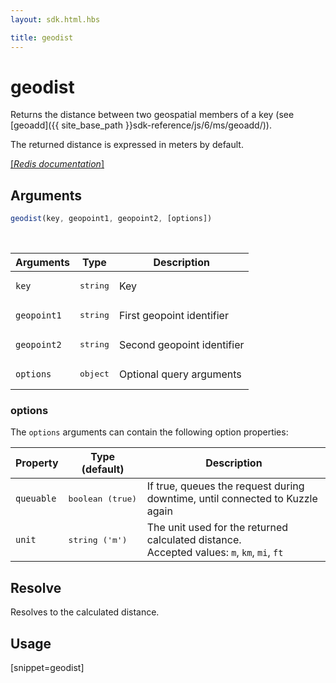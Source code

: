 ```yaml
---
layout: sdk.html.hbs

title: geodist
---
```


# geodist

Returns the distance between two geospatial members of a key (see [geoadd]({{ site_base_path }}sdk-reference/js/6/ms/geoadd/)).

The returned distance is expressed in meters by default.

[[_Redis documentation_]](https://redis.io/commands/geodist)

## Arguments

```js
geodist(key, geopoint1, geopoint2, [options])
```

<br/>

| Arguments    | Type    | Description |
|--------------|---------|-------------|
| `key` | <pre>string</pre> | Key |
| `geopoint1` | <pre>string</pre> | First geopoint identifier |
| `geopoint2` | <pre>string</pre> | Second geopoint identifier |
| ``options`` | <pre>object</pre> | Optional query arguments |

### options

The `options` arguments can contain the following option properties:

| Property   | Type (default)   | Description                       |
| ---------- | ------- | --------------------------------- |
| `queuable` | <pre>boolean (true)</pre> | If true, queues the request during downtime, until connected to Kuzzle again |
| `unit` | <pre>string ('m')</pre> | The unit used for the returned calculated distance.<br/>Accepted values: `m`, `km`, `mi`, `ft` |

## Resolve

Resolves to the calculated distance.

## Usage

[snippet=geodist]
